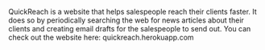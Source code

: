 QuickReach is a website that helps salespeople reach their clients faster.
It does so by periodically searching the web for news articles about their clients and creating email drafts for the salespeople to send out.
You can check out the website here: quickreach.herokuapp.com
